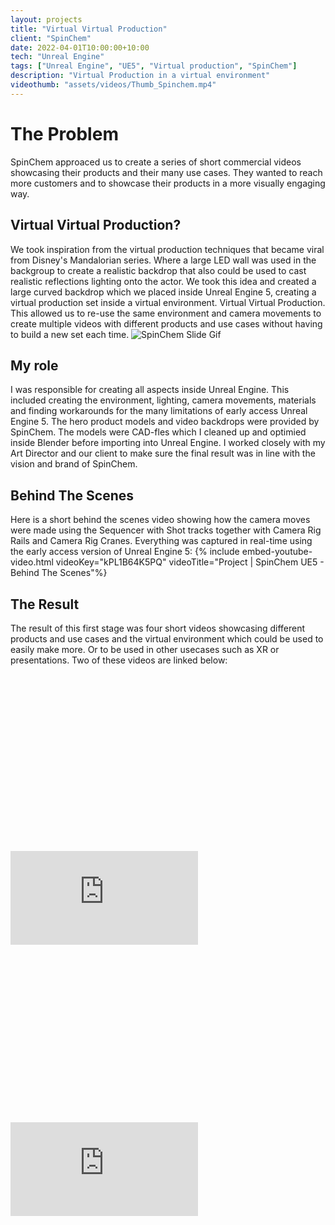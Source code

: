 ```yaml
---
layout: projects
title: "Virtual Virtual Production"
client: "SpinChem"
date: 2022-04-01T10:00:00+10:00
tech: "Unreal Engine"
tags: ["Unreal Engine", "UE5", "Virtual production", "SpinChem"]
description: "Virtual Production in a virtual environment"
videothumb: "assets/videos/Thumb_Spinchem.mp4"
---
```


# The Problem
SpinChem approaced us to create a series of short commercial videos showcasing their products and their many use cases. They wanted to reach more customers and to showcase their products in a more visually engaging way.

## Virtual Virtual Production?
We took inspiration from the virtual production techniques that became viral from Disney's Mandalorian series. Where a large LED wall was used in the backgroup to create a realistic backdrop that also could be used to cast realistic reflections lighting onto the actor. We took this idea and created a large curved backdrop which we placed inside Unreal Engine 5, creating a virtual production set inside a virtual environment. Virtual Virtual Production. This allowed us to re-use the same environment and camera movements to create multiple videos with different products and use cases without having to build a new set each time.
<img class="object-cover rounded-figmabox mb-3 " loading="lazy" alt="SpinChem Slide Gif" src="/assets/videos/Spinchem_Extra_BTS.gif"/>

## My role
I was responsible for creating all aspects inside Unreal Engine. This included creating the environment, lighting, camera movements, materials and finding workarounds for the many limitations of early access Unreal Engine 5. The hero product models and video backdrops were provided by SpinChem. The models were CAD-fles which I cleaned up and optimied inside Blender before importing into Unreal Engine. I worked closely with my Art Director and our client to make sure the final result was in line with the vision and brand of SpinChem.


## Behind The Scenes
Here is a short behind the scenes video showing how the camera moves were made using the Sequencer with Shot tracks together with Camera Rig Rails and Camera Rig Cranes. Everything was captured in real-time using the early access version of Unreal Engine 5:
{% include embed-youtube-video.html videoKey="kPL1B64K5PQ" videoTitle="Project | SpinChem UE5 - Behind The Scenes"%}

## The Result
The result of this first stage was four short videos showcasing different products and use cases and the virtual environment which could be used to easily make more. Or to be used in other usecases such as XR or presentations. Two of these videos are linked below:


<div class="flex flex-col gap-6 w-full">
    <div class="relative" style="padding-top: 56.25%">
        <iframe class="rounded-figmabox absolute top-0 left-0 h-full w-full" src="https://www.linkedin.com/embed/feed/update/urn:li:ugcPost:6993432510290399232?compact=1" frameborder="0" allowfullscreen="" title="SpinChem Cannabis"></iframe>
    </div>    
    <div class="relative" style="padding-top: 56.25%">
        <iframe class="rounded-figmabox absolute top-0 left-0 h-full w-full" src="https://www.linkedin.com/embed/feed/update/urn:li:ugcPost:7085468490110836736?compact=1" frameborder="0" allowfullscreen="" title="SpinChem Pesticide"></iframe>
    </div>
</div>